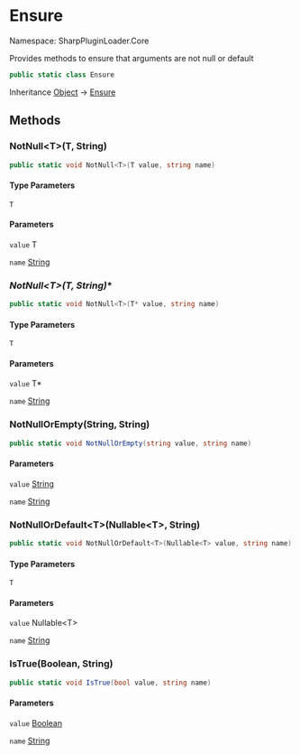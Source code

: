 # Ensure

Namespace: SharpPluginLoader.Core

Provides methods to ensure that arguments are not null or default

```csharp
public static class Ensure
```

Inheritance [Object](https://docs.microsoft.com/en-us/dotnet/api/System.Object) → [Ensure](./SharpPluginLoader.Core.Ensure.md)

## Methods

### **NotNull&lt;T&gt;(T, String)**

```csharp
public static void NotNull<T>(T value, string name)
```

#### Type Parameters

`T`<br>

#### Parameters

`value` T<br>

`name` [String](https://docs.microsoft.com/en-us/dotnet/api/System.String)<br>

### **NotNull&lt;T&gt;(T*, String)**

```csharp
public static void NotNull<T>(T* value, string name)
```

#### Type Parameters

`T`<br>

#### Parameters

`value` T*<br>

`name` [String](https://docs.microsoft.com/en-us/dotnet/api/System.String)<br>

### **NotNullOrEmpty(String, String)**

```csharp
public static void NotNullOrEmpty(string value, string name)
```

#### Parameters

`value` [String](https://docs.microsoft.com/en-us/dotnet/api/System.String)<br>

`name` [String](https://docs.microsoft.com/en-us/dotnet/api/System.String)<br>

### **NotNullOrDefault&lt;T&gt;(Nullable&lt;T&gt;, String)**

```csharp
public static void NotNullOrDefault<T>(Nullable<T> value, string name)
```

#### Type Parameters

`T`<br>

#### Parameters

`value` Nullable&lt;T&gt;<br>

`name` [String](https://docs.microsoft.com/en-us/dotnet/api/System.String)<br>

### **IsTrue(Boolean, String)**

```csharp
public static void IsTrue(bool value, string name)
```

#### Parameters

`value` [Boolean](https://docs.microsoft.com/en-us/dotnet/api/System.Boolean)<br>

`name` [String](https://docs.microsoft.com/en-us/dotnet/api/System.String)<br>
